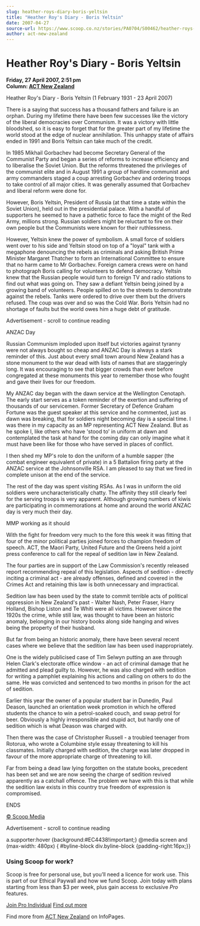 ```yaml
---
slug: heather-roys-diary-boris-yeltsin
title: "Heather Roy's Diary - Boris Yeltsin"
date: 2007-04-27
source-url: https://www.scoop.co.nz/stories/PA0704/S00462/heather-roys-diary-boris-yeltsin.htm
author: act-new-zealand
---
```

Heather Roy's Diary - Boris Yeltsin
===================================

**Friday, 27 April 2007, 2:51 pm**  
**Column: [ACT New Zealand](https://info.scoop.co.nz/ACT_New_Zealand)**

Heather Roy's Diary - Boris Yeltsin (1 February 1931 - 23 April 2007)

There is a saying that success has a thousand fathers and failure is an orphan. During my lifetime there have been few successes like the victory of the liberal democracies over Communism. It was a victory with little bloodshed, so it is easy to forget that for the greater part of my lifetime the world stood at the edge of nuclear annihilation. This unhappy state of affairs ended in 1991 and Boris Yeltsin can take much of the credit.

In 1985 Mikhail Gorbachev had become Secretary General of the Communist Party and began a series of reforms to increase efficiency and to liberalise the Soviet Union. But the reforms threatened the privileges of the communist elite and in August 1991 a group of hardline communist and army commanders staged a coup arresting Gorbachev and ordering troops to take control of all major cities. It was generally assumed that Gorbachev and liberal reform were done for.

However, Boris Yeltsin, President of Russia (at that time a state within the Soviet Union), held out in the presidential palace. With a handful of supporters he seemed to have a pathetic force to face the might of the Red Army, millions strong. Russian soldiers might be reluctant to fire on their own people but the Communists were known for their ruthlessness.

However, Yeltsin knew the power of symbolism. A small force of soldiers went over to his side and Yeltsin stood on top of a "loyal" tank with a megaphone denouncing the rebels as criminals and asking British Prime Minister Margaret Thatcher to form an International Committee to ensure that no harm came to Mr Gorbachev. Foreign camera crews were on hand to photograph Boris calling for volunteers to defend democracy. Yeltsin knew that the Russian people would turn to foreign TV and radio stations to find out what was going on. They saw a defiant Yeltsin being joined by a growing band of volunteers. People spilled on to the streets to demonstrate against the rebels. Tanks were ordered to drive over them but the drivers refused. The coup was over and so was the Cold War. Boris Yeltsin had no shortage of faults but the world owes him a huge debt of gratitude.

Advertisement - scroll to continue reading





ANZAC Day

Russian Communism imploded upon itself but victories against tyranny were not always bought so cheap and ANZAC Day is always a stark reminder of this. Just about every small town around New Zealand has a stone monument to the war dead with lists of names that are staggeringly long. It was encouraging to see that bigger crowds than ever before congregated at these monuments this year to remember those who fought and gave their lives for our freedom.

My ANZAC day began with the dawn service at the Wellington Cenotaph. The early start serves as a token reminder of the exertion and suffering of thousands of our servicemen. Former Secretary of Defence Graham Fortune was the guest speaker at this service and he commented, just as dawn was breaking, that for soldiers night becoming day is a special time. I was there in my capacity as an MP representing ACT New Zealand. But as he spoke I, like others who have 'stood to' in uniform at dawn and contemplated the task at hand for the coming day can only imagine what it must have been like for those who have served in places of conflict.

I then shed my MP's role to don the uniform of a humble sapper (the combat engineer equivalent of private) in a 5 Battalion firing party at the ANZAC service at the Johnsonville RSA. I am pleased to say that we fired in complete unison at the end of the service.

The rest of the day was spent visiting RSAs. As I was in uniform the old soldiers were uncharacteristically chatty. The affinity they still clearly feel for the serving troops is very apparent. Although growing numbers of kiwis are participating in commemorations at home and around the world ANZAC day is very much their day.

MMP working as it should

With the fight for freedom very much to the fore this week it was fitting that four of the minor political parties joined forces to champion freedom of speech. ACT, the Maori Party, United Future and the Greens held a joint press conference to call for the repeal of sedition law in New Zealand.

The four parties are in support of the Law Commission's recently released report recommending repeal of this legislation. Aspects of sedition - directly inciting a criminal act - are already offenses, defined and covered in the Crimes Act and retaining this law is both unnecessary and impractical.

Sedition law has been used by the state to commit terrible acts of political oppression in New Zealand's past - Walter Nash, Peter Fraser, Harry Holland, Bishop Liston and Te Whiti were all victims. However since the 1920s the crime, while still law, was thought to have been an historic anomaly, belonging in our history books along side hanging and wives being the property of their husband.

But far from being an historic anomaly, there have been several recent cases where we believe that the sedition law has been used inappropriately.

One is the widely publicised case of Tim Selwyn putting an axe through Helen Clark's electorate office window - an act of criminal damage that he admitted and plead guilty to. However, he was also charged with sedition for writing a pamphlet explaining his actions and calling on others to do the same. He was convicted and sentenced to two months in prison for the act of sedition.

Earlier this year the owner of a popular student bar in Dunedin, Paul Deason, launched an orientation week promotion in which he offered students the chance to win a petrol-soaked couch, and swap petrol for beer. Obviously a highly irresponsible and stupid act, but hardly one of sedition which is what Deason was charged with.

Then there was the case of Christopher Russell - a troubled teenager from Rotorua, who wrote a Columbine style essay threatening to kill his classmates. Initially charged with sedition, the charge was later dropped in favour of the more appropriate charge of threatening to kill.

Far from being a dead law lying forgotten on the statute books, precedent has been set and we are now seeing the charge of sedition revived apparently as a catchall offence. The problem we have with this is that while the sedition law exists in this country true freedom of expression is compromised.

ENDS

[© Scoop Media](http://www.scoop.co.nz/about/terms.html)  

Advertisement - scroll to continue reading



a.supporter:hover {background:#EC4438!important;} @media screen and (max-width: 480px) { #byline-block div.byline-block {padding-right:16px;}}

### Using Scoop for work?

Scoop is free for personal use, but you’ll need a licence for work use. This is part of our Ethical Paywall and how we fund Scoop. Join today with plans starting from less than $3 per week, plus gain access to exclusive _Pro_ features.  
  
[Join Pro Individual](https://pro.scoop.co.nz/Individual/?from=ProIn24) [Find out more](https://pro.scoop.co.nz/using-scoop-for-work/?from=ProIn24)

Find more from [ACT New Zealand](https://info.scoop.co.nz/ACT_New_Zealand) on InfoPages.